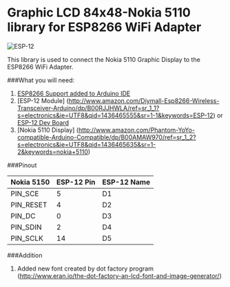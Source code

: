 Graphic LCD 84x48-Nokia 5110 library for ESP8266 WiFi Adapter
=====================
![ESP-12](http://blog.randypatterson.com/images/esp-12_Nokia-5110.jpg)


This library is used to connect the Nokia 5110 Graphic Display to the ESP8266 WiFi Adapter.

###What you will need:
1. [ESP8266 Support added to Arduino IDE](https://github.com/esp8266/Arduino)
2. [ESP-12 Module] (http://www.amazon.com/Diymall-Esp8266-Wireless-Transceiver-Arduino/dp/B00RJJHWLA/ref=sr_1_1?s=electronics&ie=UTF8&qid=1436465555&sr=1-1&keywords=ESP-12) or [ESP-12 Dev Board](http://www.amazon.com/Diymall%C2%AElua-Nodemcu-Network-Development-Esp8266/dp/B00UY8C3N0/ref=pd_sim_sbs_229_9?ie=UTF8&refRID=0HGY52H0XKD519GF0S3B)
3. [Nokia 5110 Display] (http://www.amazon.com/Phantom-YoYo-compatible-Arduino-Compatible/dp/B00AMAW970/ref=sr_1_2?s=electronics&ie=UTF8&qid=1436465635&sr=1-2&keywords=nokia+5110)




###Pinout

|Nokia 5150   | ESP-12 Pin | ESP-12 Name |
|---|---|---|
| PIN_SCE | 5  | D1 |
| PIN_RESET | 4 | D2 |
| PIN_DC | 0 | D3 |
| PIN_SDIN | 2 | D4 |
| PIN_SCLK | 14 | D5 |

###Addition
1. Added new font created by dot factory program (http://www.eran.io/the-dot-factory-an-lcd-font-and-image-generator/)

